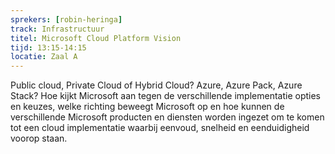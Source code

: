 ```yaml
---
sprekers: [robin-heringa]
track: Infrastructuur
titel: Microsoft Cloud Platform Vision
tijd: 13:15-14:15
locatie: Zaal A
---
```

Public cloud, Private Cloud of Hybrid Cloud? Azure, Azure Pack, Azure Stack?
Hoe kijkt Microsoft aan tegen de verschillende implementatie opties en keuzes, welke richting beweegt Microsoft op en hoe kunnen de verschillende Microsoft producten en diensten worden ingezet om te komen tot een cloud implementatie waarbij eenvoud, snelheid en eenduidigheid voorop staan.
